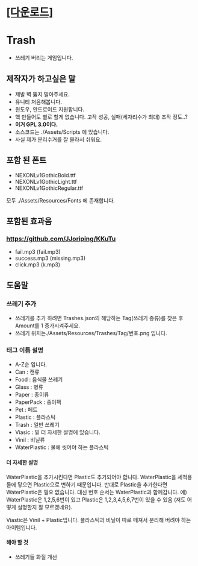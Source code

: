 # **[[다운로드]](https://github.com/museekee/recycle/releases/tag/v0.2.0)**
# Trash
- 쓰레기 버리는 게임입니다.

## 제작자가 하고싶은 말
- 제발 벽 뚫지 말아주세요.
- 유니티 처음해봅니다.
- 윈도우, 안드로이드 지원합니다.
- 핵 만들어도 별로 할게 없습니다. 고작 성공, 실패(세자리수가 최대) 조작 정도..?
- **이거 GPL 3.0이다.**
- 소스코드는 ./Assets/Scripts 에 있습니다.
- 사실 제가 분리수거를 잘 몰라서 쉬워요.

## 포함 된 폰트
- NEXONLv1GothicBold.ttf
- NEXONLv1GothicLight.ttf
- NEXONLv1GothicRegular.ttf

모두 ./Assets/Resources/Fonts 에 존재합니다.

## 포함된 효과음
### https://github.com/JJoriping/KKuTu
- fail.mp3 (fail.mp3)
- success.mp3 (missing.mp3)
- click.mp3 (k.mp3)
    

## 도움말
### 쓰레기 추가
- 쓰레기를 추가 하려면 Trashes.json의 해당하는 Tag(쓰레기 종류)를 찾은 후 Amount를 1 증가시켜주세요.
- 쓰레기 위치는./Assets/Resources/Trashes/Tag/번호.png 입니다.
### 태그 이름 설명
- A-Z순 입니다.
- Can : 캔류
- Food : 음식물 쓰레기
- Glass : 병류
- Paper : 종이류
- PaperPack : 종이팩
- Pet : 페트
- Plastic : 플라스틱
- Trash : 일반 쓰레기
- Viasic : 밑 더 자세한 설명에 있습니다.
- Vinil : 비닐류
- WaterPlastic : 물에 씻어야 하는 플라스틱
#### 더 자세한 설명
WaterPlastic을 추가시킨다면 Plastic도 추가되어야 합니다.
WaterPlastic을 세척용 물에 닿으면 Plastic으로 변하기 때문입니다.
반대로 Plastic을 추가한다면 WaterPlastic은 필요 없습니다. 대신 번호 순서는 WaterPlastic과 함께갑니다.
예) WaterPlastic은 1,2,5,6번이 있고 Plastic은 1,2,3,4,5,6,7번이 있을 수 있음 (저도 어떻게 설명할지 잘 모르겠네요).

Viastic은 Vinil + Plastic입니다.
플라스틱과 비닐이 따로 떼져서 분리해 버려야 하는 아이템입니다.

#### 해야 할 것
- 쓰레기들 화질 개선
